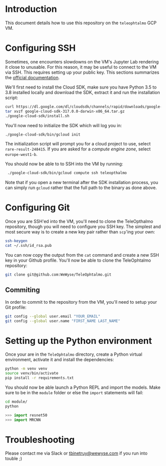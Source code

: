 # Introduction

This document details how to use this repository on the `teleophtalmo` GCP VM.


# Configuring SSH

Sometimes, one encounters slowdowns on the VM's Jupyter Lab rendering it close to unusable. For this reason, it may be useful to connect to the VM via SSH. This requires setting up your public key. This sections summarizes the [official documentation](https://cloud.google.com/compute/docs/instances/connecting-to-instance).

We'll first need to install the Cloud SDK, make sure you have Python 3.5 to 3.8 installed locally and download the SDK, extract it and run the installation script:

```sh
curl https://dl.google.com/dl/cloudsdk/channels/rapid/downloads/google-cloud-sdk-317.0.0-darwin-x86_64.tar.gz
tar xvzf google-cloud-sdk-317.0.0-darwin-x86_64.tar.gz
./google-cloud-sdk/install.sh
```

You'll now need to initialize the SDK which will log you in:

```sh
./google-cloud-sdk/bin/gcloud init
```

The initialization script will prompt you for a cloud project to use, select `rare-result-248415`. If you are asked for a *compute engine zone*, select `europe-west1-b`.

You should now be able to to SSH into the VM by running:

```sh
 ./google-cloud-sdk/bin/gcloud compute ssh teleopthalmo
```

Note that if you open a new terminal after the SDK installation process, you can simply run `gcloud` rather that the full path to the binary as done above.

# Configuring Git

Once you are SSH'ed into the VM, you'll need to clone the TeleOpthalmo repository, though you will need to configure you SSH key. The simplest and most secure way is to create a new key pair rather than `scp`'ing your own:

```sh
ssh-keygen
cat ~/.ssh/id_rsa.pub
```

You can now copy the output from the `cat` command and create a new SSH key in your Github profile. You'll now be able to clone the TeleOphtalmo repository:

```sh
git clone git@github.com:WeWyse/TeleOphtalmo.git
```

## Commiting

In order to commit to the repository from the VM, you'll need to setup your Git profile:

```sh
git config --global user.email "YOUR_EMAIL"
git config --global user.name "FIRST_NAME LAST_NAME"
```

# Setting up the Python environment

Once your are in the `TeleOphtalmo` directory, create a Python virtual environment, activate it and install the dependencies:

```sh
python -m venv venv
source venv/bin/activate
pip install -r requirements.txt
```

You should now be able launch a Python REPL and import the models. Make sure to be in the `module` folder or else the `import` statements will fail:

```sh
cd module/
python
```

```python
>>> import resnet50
>>> import MRCNN
```

# Troubleshooting

Please contact me via Slack or tbinetruy@wewyse.com if you run into touble ;)
